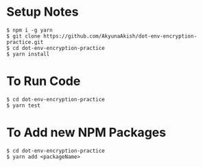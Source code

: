 # Setup Notes

```
$ npm i -g yarn
$ git clone https://github.com/AkyunaAkish/dot-env-encryption-practice.git
$ cd dot-env-encryption-practice
$ yarn install
```
# To Run Code

```
$ cd dot-env-encryption-practice
$ yarn test
```

# To Add new NPM Packages

```
$ cd dot-env-encryption-practice
$ yarn add <packageName>
```